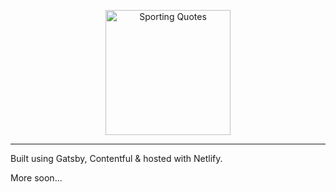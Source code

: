 <p align="center">
  <a href="https://www.sportingquotes.com">
    <img alt="Sporting Quotes" src="https://images.ctfassets.net/xyhqjsnzuimo/28Lvnn3k324GGSOmk6wK4g/aa5eeb136c6f79a3ee78568656cd49ed/sporting-quotes-horizontal.svg" width="200" />
  </a>
</p>

<hr/>

Built using Gatsby, Contentful & hosted with Netlify.

More soon...